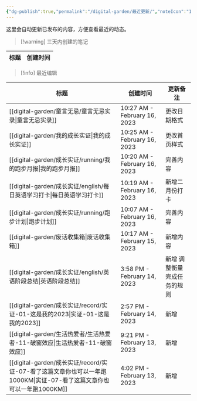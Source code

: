 ```yaml
---
{"dg-publish":true,"permalink":"/digital-garden/最近更新/","noteIcon":"1"}
---
```



这里会自动更新已发布的内容，方便查看最近的动态。

> [!warning] 三天内创建的笔记

| 标题 | 创建时间 |
| -- | ---- |


> [!info] 最近编辑

| 标题                                                                                     | 创建时间                         | 更新备注           |
| -------------------------------------------------------------------------------------- | ---------------------------- | -------------- |
| [[digital-garden/童言无忌/童言无忌实录\|童言无忌实录]]                                              | 10:27 AM - February 16, 2023 | 更改日期格式         |
| [[digital-garden/我的成长实证\|我的成长实证]]                                                   | 10:25 AM - February 16, 2023 | 更改首页样式         |
| [[digital-garden/成长实证/running/我的跑步月报\|我的跑步月报]]                                      | 10:20 AM - February 16, 2023 | 完善内容           |
| [[digital-garden/成长实证/english/每日英语学习打卡\|每日英语学习打卡]]                                  | 10:19 AM - February 16, 2023 | 新增二月份打卡        |
| [[digital-garden/成长实证/running/跑步计划\|跑步计划]]                                          | 10:07 AM - February 16, 2023 | 完善内容           |
| [[digital-garden/废话收集箱\|废话收集箱]]                                                     | 10:17 AM - February 15, 2023 | 新增内容           |
| [[digital-garden/成长实证/english/英语阶段总结\|英语阶段总结]]                                      | 3:58 PM - February 14, 2023  | 新增 调整衡量完成任务的规则 |
| [[digital-garden/成长实证/record/实证-01-这是我的2023\|实证-01-这是我的2023]]                       | 2:57 PM - February 14, 2023  | 新增             |
| [[digital-garden/生活热爱者/生活热爱者-11-破窗效应\|生活热爱者-11-破窗效应]]                               | 9:21 PM - February 13, 2023  | 新增             |
| [[digital-garden/成长实证/record/实证-07-看了这篇文章你也可以一年跑1000KM\|实证-07-看了这篇文章你也可以一年跑1000KM]] | 4:02 PM - February 13, 2023  | 新增             |

